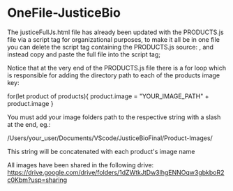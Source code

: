 # OneFile-JusticeBio

The justiceFullJs.html file has already been updated with the PRODUCTS.js file via a script tag for organizational purposes, to make it all be in one file you can delete the script tag containing the PRODUCTS.js source: <script src="PRODUCTS.js"></script> , and instead copy and paste the full file into the script tag;

Notice that at the very end of the PRODUCTS.js file there is a for loop which is responsible for adding the directory path to each of the products image 
key:

for(let product of products){
      product.image = "YOUR_IMAGE_PATH" + product.image
    }
    
You must add your image folders path to the respective string with a slash at the end, eg.:

/Users/your_user/Documents/VScode/JusticeBioFinal/Product-Images/

This string will be concatenated with each product's image name

All images have been shared in the following drive: 
https://drive.google.com/drive/folders/1dZWtkJtDw3lhgENNOqw3gbkboR2c0Kbm?usp=sharing
